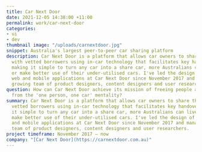 ```yaml
---
title: Car Next Door
date: 2021-12-05 14:38:00 +11:00
permalink: work/car-next-door
categories:
- ui
- dev
thumbnail image: "/uploads/carnextdoor.jpg"
snippet: Australia's largest peer-to-peer car sharing platform
description: Car Next Door is a platform that allows car owners to share their cars
  with vetted borrowers using in-car technology that facilitates key handover. By
  making it simple to turn any car into a share car, more Australians can live car-free
  or make better use of their under-utilised cars. I've led the design of both the
  web and mobile applications at Car Next Door since November 2017 and manage our
  growing team of product designers, content designers and user researchers.
question: How can Car Next Door achieve its mission of freeing people and the planet
  from the 'one person, one car' mentality?
summary: Car Next Door is a platform that allows car owners to share their cars with
  vetted borrowers using in-car technology that facilitates key handover. By making
  it simple to turn any car into a share car, more Australians can live car-free or
  make better use of their under-utilised cars. I've led the design of both the web
  and mobile applications at Car Next Door since November 2017 and manage our growing
  team of product designers, content designers and user researchers.
project timeframe: November 2017 – now
company: "[Car Next Door](https://carnextdoor.com.au)"
---
```



